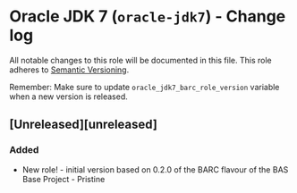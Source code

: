 # Oracle JDK 7 (`oracle-jdk7`) - Change log
 
All notable changes to this role will be documented in this file.
This role adheres to [Semantic Versioning](http://semver.org/spec/v2.0.0.html).
 
Remember: Make sure to update `oracle_jdk7_barc_role_version` variable when a new version is released.
 
## [Unreleased][unreleased]
 
### Added
 
* New role! - initial version based on 0.2.0 of the BARC flavour of the BAS Base Project - Pristine
